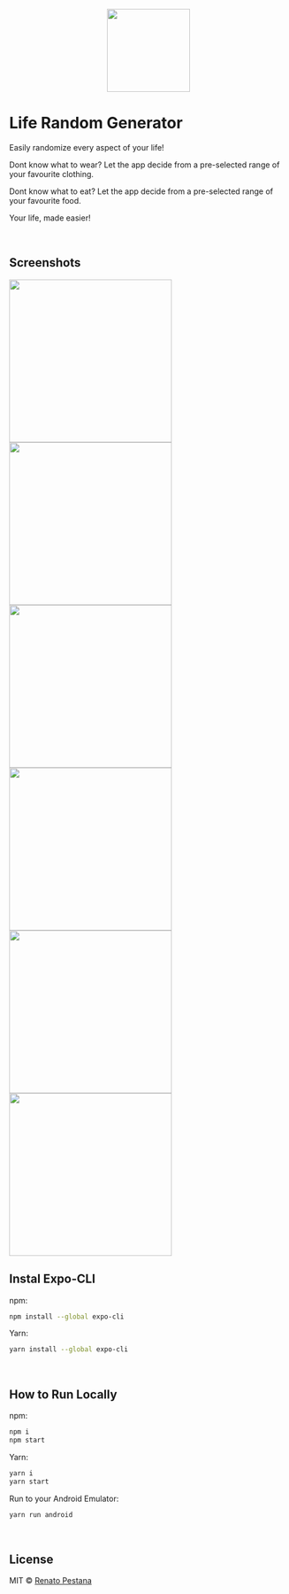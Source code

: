 <p style="text-align: center">
  <img src="./assets/icon.png" width="150" />
</p>

# Life Random Generator

Easily randomize every aspect of your life! 

Dont know what to wear? Let the app decide from a pre-selected range of your favourite clothing.

Dont know what to eat? Let the app decide from a pre-selected range of your favourite food.

Your life, made easier!

<br>

## Screenshots

<img src="./assets/Screenshots/1.jpg" width="294"/>
<img src="./assets/Screenshots/2.jpg" width="294"/>
<img src="./assets/Screenshots/3.jpg" width="294"/>
<img src="./assets/Screenshots/4.jpg" width="294"/>
<img src="./assets/Screenshots/5.jpg" width="294"/>
<img src="./assets/Screenshots/6.jpg" width="294"/>

<br>

## Instal Expo-CLI
npm:

```sh
npm install --global expo-cli
```

Yarn:

```sh
yarn install --global expo-cli
```

<br>

## How to Run Locally

npm:

```sh
npm i
npm start
```

Yarn:

```sh
yarn i
yarn start
```

Run to your Android Emulator:

```sh
yarn run android 
```

<br>

## License

MIT © [Renato Pestana](https://gitlab.com/3nvy/)
